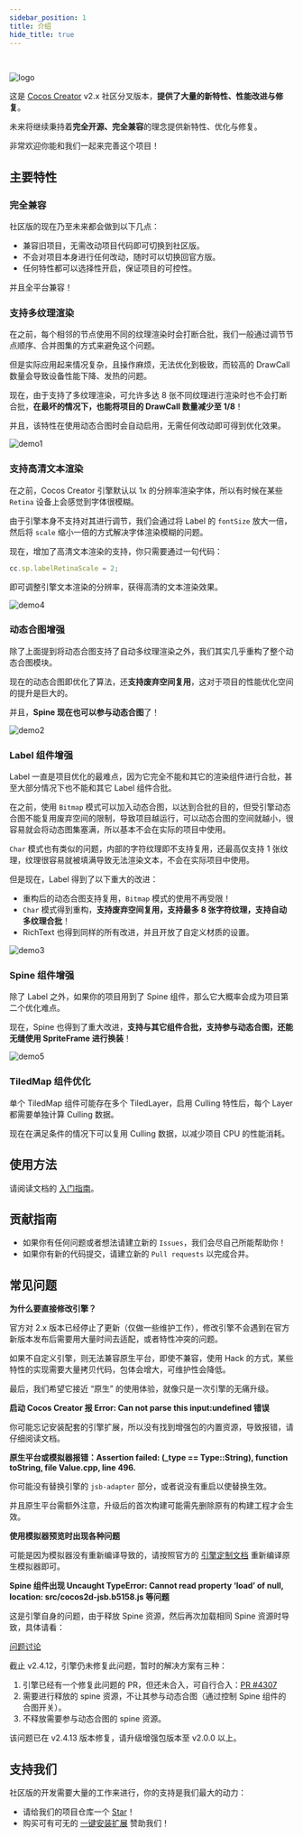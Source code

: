 ```yaml
---
sidebar_position: 1
title: 介绍
hide_title: true
---
```


<br/>

![logo](/img/logo2.png)

这是 [Cocos Creator](https://www.cocos.com/creator) v2.x 社区分叉版本，**提供了大量的新特性、性能改进与修复**。

未来将继续秉持着**完全开源、完全兼容**的理念提供新特性、优化与修复。

非常欢迎你能和我们一起来完善这个项目！

## 主要特性

### 完全兼容

社区版的现在乃至未来都会做到以下几点：

- 兼容旧项目，无需改动项目代码即可切换到社区版。
- 不会对项目本身进行任何改动，随时可以切换回官方版。
- 任何特性都可以选择性开启，保证项目的可控性。

并且全平台兼容！

### 支持多纹理渲染

在之前，每个相邻的节点使用不同的纹理渲染时会打断合批，我们一般通过调节节点顺序、合并图集的方式来避免这个问题。

但是实际应用起来情况复杂，且操作麻烦，无法优化到极致，而较高的 DrawCall 数量会导致设备性能下降、发热的问题。

现在，由于支持了多纹理渲染，可允许多达 8 张不同纹理进行渲染时也不会打断合批，**在最坏的情况下，也能将项目的 DrawCall 数量减少至 1/8**！

并且，该特性在使用动态合图时会自动启用，无需任何改动即可得到优化效果。

![demo1](/demo-imgs/demo1.png)

### 支持高清文本渲染

在之前，Cocos Creator 引擎默认以 1x 的分辨率渲染字体，所以有时候在某些 `Retina` 设备上会感觉到字体很模糊。

由于引擎本身不支持对其进行调节，我们会通过将 Label 的 `fontSize` 放大一倍，然后将 `scale` 缩小一倍的方式解决字体渲染模糊的问题。

现在，增加了高清文本渲染的支持，你只需要通过一句代码：

```ts
cc.sp.labelRetinaScale = 2;
```

即可调整引擎文本渲染的分辨率，获得高清的文本渲染效果。

![demo4](/demo-imgs/demo4.png)

### 动态合图增强

除了上面提到将动态合图支持了自动多纹理渲染之外，我们其实几乎重构了整个动态合图模块。

现在的动态合图即优化了算法，还**支持废弃空间复用**，这对于项目的性能优化空间的提升是巨大的。

并且，**Spine 现在也可以参与动态合图**了！

![demo2](/demo-imgs/demo2.png)

### Label 组件增强

Label 一直是项目优化的最难点，因为它完全不能和其它的渲染组件进行合批，甚至大部分情况下也不能和其它 Label 组件合批。

在之前，使用 `Bitmap` 模式可以加入动态合图，以达到合批的目的，但受引擎动态合图不能复用废弃空间的限制，导致项目越运行，可以动态合图的空间就越小，很容易就会将动态图集塞满，所以基本不会在实际的项目中使用。

`Char` 模式也有类似的问题，内部的字符纹理即不支持复用，还最高仅支持 1 张纹理，纹理很容易就被填满导致无法渲染文本，不会在实际项目中使用。

但是现在，Label 得到了以下重大的改进：

- 重构后的动态合图支持复用，`Bitmap` 模式的使用不再受限！
- `Char` 模式得到重构，**支持废弃空间复用，支持最多 8 张字符纹理，支持自动多纹理合批**！
- RichText 也得到同样的所有改进，并且开放了自定义材质的设置。

![demo3](/demo-imgs/demo3.png)

### Spine 组件增强

除了 Label 之外，如果你的项目用到了 Spine 组件，那么它大概率会成为项目第二个优化难点。

现在，Spine 也得到了重大改进，**支持与其它组件合批，支持参与动态合图，还能无缝使用 SpriteFrame 进行换装**！

![demo5](/demo-imgs/demo5.png)

### TiledMap 组件优化

单个 TiledMap 组件可能存在多个 TiledLayer，启用 Culling 特性后，每个 Layer 都需要单独计算 Culling 数据。

现在在满足条件的情况下可以复用 Culling 数据，以减少项目 CPU 的性能消耗。

## 使用方法

请阅读文档的 [入门指南](TODO)。

## 贡献指南

- 如果你有任何问题或者想法请建立新的 `Issues`，我们会尽自己所能帮助你！
- 如果你有新的代码提交，请建立新的 `Pull requests` 以完成合并。

## 常见问题

**为什么要直接修改引擎？**

官方对 2.x 版本已经停止了更新（仅做一些维护工作），修改引擎不会遇到在官方新版本发布后需要用大量时间去适配，或者特性冲突的问题。

如果不自定义引擎，则无法兼容原生平台，即使不兼容，使用 Hack 的方式，某些特性的实现需要大量拷贝代码，包体会增大，可维护性会降低。

最后，我们希望它接近 “原生” 的使用体验，就像只是一次引擎的无痛升级。

**启动 Cocos Creator 报 Error: Can not parse this input:undefined 错误**

你可能忘记安装配套的引擎扩展，所以没有找到增强包的内置资源，导致报错，请仔细阅读文档。

**原生平台或模拟器报错：Assertion failed: (_type == Type::String), function toString, file Value.cpp, line 496.**

你可能没有替换引擎的 `jsb-adapter` 部分，或者说没有重启以使替换生效。

并且原生平台需额外注意，升级后的首次构建可能需先删除原有的构建工程才会生效。

**使用模拟器预览时出现各种问题**

可能是因为模拟器没有重新编译导致的，请按照官方的 [引擎定制文档](https://docs.cocos.com/creator/2.4/manual/zh/advanced-topics/engine-customization.html#25-%E7%BC%96%E8%AF%91%E6%A8%A1%E6%8B%9F%E5%99%A8) 重新编译原生模拟器即可。

**Spine 组件出现 Uncaught TypeError: Cannot read property ‘load’ of null, location: src/cocos2d-jsb.b5158.js 等问题**

这是引擎自身的问题，由于释放 Spine 资源，然后再次加载相同 Spine 资源时导致，具体请看：

[问题讨论](https://forum.cocos.org/t/topic/137649/148)

截止 v2.4.12，引擎仍未修复此问题，暂时的解决方案有三种：

1. 引擎已经有一个修复此问题的 PR，但还未合入，可自行合入：[PR #4307](https://github.com/cocos/engine-native/pull/4307)
2. 需要进行释放的 spine 资源，不让其参与动态合图（通过控制 Spine 组件的合图开关）。
3. 不释放需要参与动态合图的 spine 资源。

该问题已在 v2.4.13 版本修复，请升级增强包版本至 v2.0.0 以上。

## 支持我们

社区版的开发需要大量的工作来进行，你的支持是我们最大的动力：

- 请给我们的项目仓库一个 [Star](https://github.com/smallmain/cocos-enhance-kit)！
- 购买可有可无的 [一键安装扩展](https://store.cocos.com/app/detail/3824) 赞助我们！
